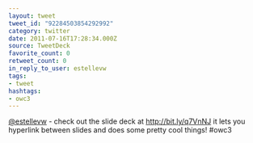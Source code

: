 ```yaml
---
layout: tweet
tweet_id: "92284503854292992"
category: twitter
date: 2011-07-16T17:28:34.000Z
source: TweetDeck
favorite_count: 0
retweet_count: 0
in_reply_to_user: estellevw
tags:
- tweet
hashtags:
- owc3
---
```


[@estellevw](https://twitter.com/@estellevw) - check out the slide deck at http://bit.ly/q7VnNJ it lets you hyperlink between slides and does some pretty cool things! #owc3
